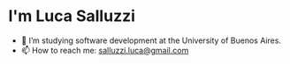 # I'm Luca Salluzzi
- 👀 I’m studying software development at the University of Buenos Aires.
- 📫 How to reach me: salluzzi.luca@gmail.com

<!---
salluzziluca/salluzziluca is a ✨ special ✨ repository because its `README.md` (this file) appears on your GitHub profile.
You can click the Preview link to take a look at your changes.
--->
